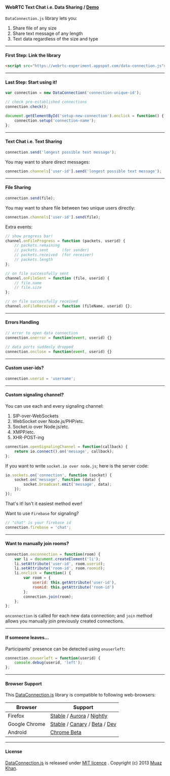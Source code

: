 #### WebRTC Text Chat i.e. Data Sharing / [Demo](https://webrtc-experiment.appspot.com/text-chat/)

`DataConnection.js` library lets you:

1. Share file of any size
2. Share text message of any length
3. Text data regardless of the size and type

----

#### First Step: Link the library

```html
<script src="https://webrtc-experiment.appspot.com/data-connection.js"></script>
```

----

#### Last Step: Start using it!

```javascript
var connection = new DataConnection('connection-unique-id');

// check pre-established connections
connection.check();

document.getElementById('setup-new-connection').onclick = function() {
    connection.setup('connection-name');
};
```

----

#### Text Chat i.e. Text Sharing

```javascript
connection.send('longest possible text message');
```

You may want to share direct messages:

```javascript
connection.channels['user-id'].send('longest possible text message');
```

----

#### File Sharing

```javascript
connection.send(file);
```

You may want to share file between two unique users directly:

```javascript
connection.channels['user-id'].send(file);
```

Extra events:

```javascript
// show progress bar!
channel.onFileProgress = function (packets, userid) {
    // packets.remaining
    // packets.sent      (for sender)
    // packets.received  (for receiver)
    // packets.length
};

// on file successfully sent
channel.onFileSent = function (file, userid) {
    // file.name
    // file.size
};

// on file successfully received
channel.onFileReceived = function (fileName, userid) {};
```

----

#### Errors Handling

```javascript
// error to open data connection
connection.onerror = function(event, userid) {}

// data ports suddenly dropped
connection.onclose = function(event, userid) {}
```

----

#### Custom user-ids?

```javascript
connection.userid = 'username';
```

----

#### Custom signaling channel?

You can use each and every signaling channel:

1. SIP-over-WebSockets
2. WebSocket over Node.js/PHP/etc.
3. Socket.io over Node.js/etc.
4. XMPP/etc.
5. XHR-POST-ing

```javascript
connection.openSignalingChannel = function(callback) {
    return io.connect().on('message', callback);
};
```

If you want to write `socket.io over node.js`; here is the server code:

```javascript
io.sockets.on('connection', function (socket) {
    socket.on('message', function (data) {
        socket.broadcast.emit('message', data);
    });
});
```

That's it! Isn't it easiest method ever!

Want to use `Firebase` for signaling?

```javascript
// "chat" is your firebase id
connection.firebase = 'chat';
```

----

#### Want to manually join rooms?

```javascript
connection.onconnection = function(room) {
    var li = document.createElement('li');
    li.setAttribute('user-id', room.userid);
    li.setAttribute('room-id', room.roomid);
    li.onclick = function() {
        var room = {
            userid: this.getAttribute('user-id'),
            roomid: this.getAttribute('room-id')
        };
        connection.join(room);
    };
};
```

`onconnection` is called for each new data connection; and `join` method allows you manually join previously created connections.

----

#### If someone leaves...

Participants' presence can be detected using `onuserleft`:

```javascript
connection.onuserleft = function(userid) {
    console.debug(userid, 'left');
};
```

----

#### Browser Support

This [DataConnection.js](https://webrtc-experiment.appspot.com/data-connection.js) library is compatible to following web-browsers:

| Browser        | Support           |
| ------------- |-------------|
| Firefox | [Stable](http://www.mozilla.org/en-US/firefox/new/) / [Aurora](http://www.mozilla.org/en-US/firefox/aurora/) / [Nightly](http://nightly.mozilla.org/) |
| Google Chrome | [Stable](https://www.google.com/intl/en_uk/chrome/browser/) / [Canary](https://www.google.com/intl/en/chrome/browser/canary.html) / [Beta](https://www.google.com/intl/en/chrome/browser/beta.html) / [Dev](https://www.google.com/intl/en/chrome/browser/index.html?extra=devchannel#eula) |
| Android | [Chrome Beta](https://play.google.com/store/apps/details?id=com.chrome.beta&hl=en) |

----

#### License

[DataConnection.js](https://webrtc-experiment.appspot.com/data-connection.js) is released under [MIT licence](https://webrtc-experiment.appspot.com/licence/) . Copyright (c) 2013 [Muaz Khan](https://plus.google.com/100325991024054712503).

